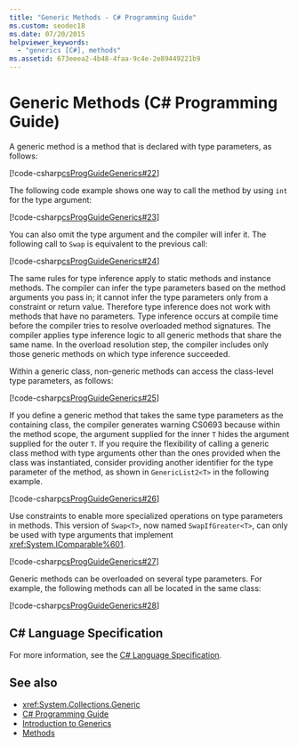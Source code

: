 ```yaml
---
title: "Generic Methods - C# Programming Guide"
ms.custom: seodec18
ms.date: 07/20/2015
helpviewer_keywords: 
  - "generics [C#], methods"
ms.assetid: 673eeea2-4b48-4faa-9c4e-2e89449221b9
---
```

# Generic Methods (C# Programming Guide)
A generic method is a method that is declared with type parameters, as follows:  
  
 [!code-csharp[csProgGuideGenerics#22](../../../csharp/programming-guide/generics/codesnippet/CSharp/generic-methods_1.cs)]  
  
 The following code example shows one way to call the method by using `int` for the type argument:  
  
 [!code-csharp[csProgGuideGenerics#23](../../../csharp/programming-guide/generics/codesnippet/CSharp/generic-methods_2.cs)]  
  
 You can also omit the type argument and the compiler will infer it. The following call to `Swap` is equivalent to the previous call:  
  
 [!code-csharp[csProgGuideGenerics#24](../../../csharp/programming-guide/generics/codesnippet/CSharp/generic-methods_3.cs)]  
  
 The same rules for type inference apply to static methods and instance methods. The compiler can infer the type parameters based on the method arguments you pass in; it cannot infer the type parameters only from a constraint or return value. Therefore type inference does not work with methods that have no parameters. Type inference occurs at compile time before the compiler tries to resolve overloaded method signatures. The compiler applies type inference logic to all generic methods that share the same name. In the overload resolution step, the compiler includes only those generic methods on which type inference succeeded.  
  
 Within a generic class, non-generic methods can access the class-level type parameters, as follows:  
  
 [!code-csharp[csProgGuideGenerics#25](../../../csharp/programming-guide/generics/codesnippet/CSharp/generic-methods_4.cs)]  
  
 If you define a generic method that takes the same type parameters as the containing class, the compiler generates warning CS0693 because within the method scope, the argument supplied for the inner `T` hides the argument supplied for the outer `T`. If you require the flexibility of calling a generic class method with type arguments other than the ones provided when the class was instantiated, consider providing another identifier for the type parameter of the method, as shown in `GenericList2<T>` in the following example.  
  
 [!code-csharp[csProgGuideGenerics#26](../../../csharp/programming-guide/generics/codesnippet/CSharp/generic-methods_5.cs)]  
  
 Use constraints to enable more specialized operations on type parameters in methods. This version of `Swap<T>`, now named `SwapIfGreater<T>`, can only be used with type arguments that implement <xref:System.IComparable%601>.  
  
 [!code-csharp[csProgGuideGenerics#27](../../../csharp/programming-guide/generics/codesnippet/CSharp/generic-methods_6.cs)]  
  
 Generic methods can be overloaded on several type parameters. For example, the following methods can all be located in the same class:  
  
 [!code-csharp[csProgGuideGenerics#28](../../../csharp/programming-guide/generics/codesnippet/CSharp/generic-methods_7.cs)]  
  
## C# Language Specification  
 For more information, see the [C# Language Specification](~/_csharplang/spec/classes.md#methods).  
  
## See also

- <xref:System.Collections.Generic>
- [C# Programming Guide](../../../csharp/programming-guide/index.md)
- [Introduction to Generics](../../../csharp/programming-guide/generics/introduction-to-generics.md)
- [Methods](../../../csharp/programming-guide/classes-and-structs/methods.md)
